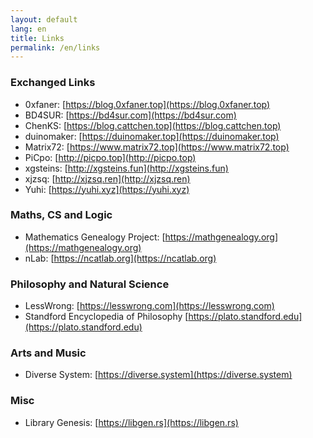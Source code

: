 ```yaml
---
layout: default
lang: en
title: Links
permalink: /en/links
---
```


### Exchanged Links

- 0xfaner: [https://blog.0xfaner.top](https://blog.0xfaner.top)
- BD4SUR: [https://bd4sur.com](https://bd4sur.com)
- ChenKS: [https://blog.cattchen.top](https://blog.cattchen.top)
- duinomaker: [https://duinomaker.top](https://duinomaker.top)
- Matrix72: [https://www.matrix72.top](https://www.matrix72.top)
- PiCpo: [http://picpo.top](http://picpo.top)
- xgsteins: [http://xgsteins.fun](http://xgsteins.fun)
- xjzsq: [http://xjzsq.ren](http://xjzsq.ren)
- Yuhi: [https://yuhi.xyz](https://yuhi.xyz)

### Maths, CS and Logic

- Mathematics Genealogy Project: [https://mathgenealogy.org](https://mathgenealogy.org)
- nLab: [https://ncatlab.org](https://ncatlab.org)

### Philosophy and Natural Science

- LessWrong: [https://lesswrong.com](https://lesswrong.com)
- Standford Encyclopedia of Philosophy [https://plato.standford.edu](https://plato.standford.edu)

### Arts and Music

- Diverse System: [https://diverse.system](https://diverse.system)

### Misc

- Library Genesis: [https://libgen.rs](https://libgen.rs)